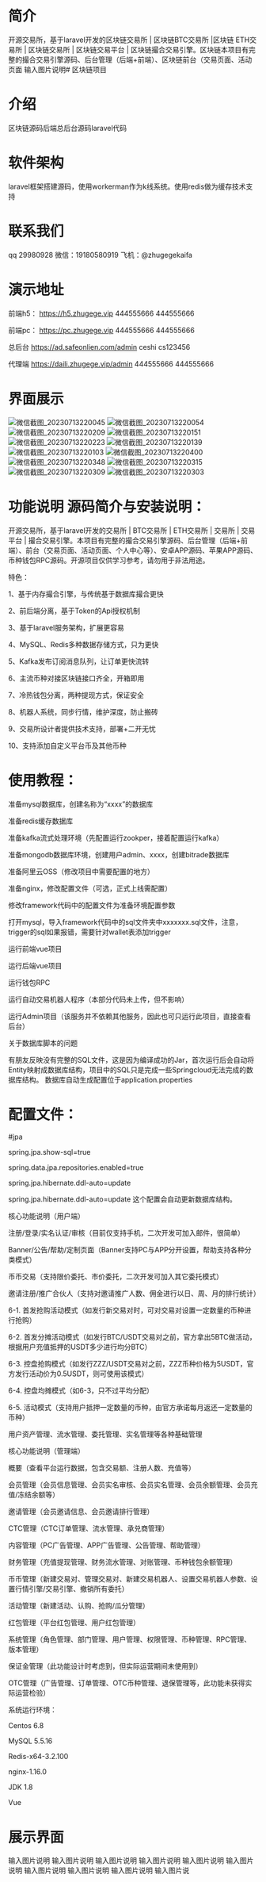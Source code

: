 # 简介
开源交易所，基于laravel开发的区块链交易所 | 区块链BTC交易所 |区块链 ETH交易所 | 区块链交易所 | 区块链交易平台 | 区块链撮合交易引擎。区块链本项目有完整的撮合交易引擎源码、后台管理（后端+前端）、区块链前台（交易页面、活动页面
输入图片说明# 区块链项目

# 介绍
区块链源码后端总后台源码laravel代码

# 软件架构
laravel框架搭建源码，使用workerman作为k线系统。使用redis做为缓存技术支持

# 联系我们
qq 29980928
微信：19180580919
飞机：@zhugegekaifa

# 演示地址

前端h5： 
https://h5.zhugege.vip 
444555666 444555666

前端pc：
https://pc.zhugege.vip 
444555666 444555666

总后台 
https://ad.safeonlien.com/admin 
ceshi cs123456

代理端 
https://daili.zhugege.vip/admin 
444555666 444555666

# 界面展示
![微信截图_20230713220045](https://github.com/zhugegedm/-laravel-BTC-ETH-/assets/54832494/20eccd08-cf4a-493e-bfda-51537532b1a1)
![微信截图_20230713220054](https://github.com/zhugegedm/-laravel-BTC-ETH-/assets/54832494/0ee3e8c6-d159-4581-abc8-b7f520f0569b)
![微信截图_20230713220209](https://github.com/zhugegedm/-laravel-BTC-ETH-/assets/54832494/0533bb10-6b96-4295-988c-5c3ddd243406)
![微信截图_20230713220151](https://github.com/zhugegedm/-laravel-BTC-ETH-/assets/54832494/e784473a-dd60-434e-a784-9758b7d364f3)
![微信截图_20230713220223](https://github.com/zhugegedm/-laravel-BTC-ETH-/assets/54832494/51f0c481-7be2-4af5-b4b9-f68696ab3186)
![微信截图_20230713220139](https://github.com/zhugegedm/-laravel-BTC-ETH-/assets/54832494/8ca3fa62-e7e1-4252-9a22-c3e31e4f517e)
![微信截图_20230713220103](https://github.com/zhugegedm/-laravel-BTC-ETH-/assets/54832494/f61955ab-151a-4384-af8c-1881b93c2714)
![微信截图_20230713220400](https://github.com/zhugegedm/-laravel-BTC-ETH-/assets/54832494/c317e7fb-43c4-4b20-b3b9-c33d4de377c0)
![微信截图_20230713220348](https://github.com/zhugegedm/-laravel-BTC-ETH-/assets/54832494/a392f5af-5b15-4ddf-8381-73d3a2d92b3f)
![微信截图_20230713220315](https://github.com/zhugegedm/-laravel-BTC-ETH-/assets/54832494/f8ed9f93-3a91-433e-a864-8c99084f8732)
![微信截图_20230713220309](https://github.com/zhugegedm/-laravel-BTC-ETH-/assets/54832494/72270f86-46fe-47b5-8e08-9f92c7d0f8f7)
![微信截图_20230713220303](https://github.com/zhugegedm/-laravel-BTC-ETH-/assets/54832494/3a2068e1-0a63-4951-b045-1a95aea3956f)




# 功能说明 源码简介与安装说明：

开源交易所，基于laravel开发的交易所 | BTC交易所 | ETH交易所 | 交易所 | 交易平台 | 撮合交易引擎。本项目有完整的撮合交易引擎源码、后台管理（后端+前端）、前台（交易页面、活动页面、个人中心等）、安卓APP源码、苹果APP源码、币种钱包RPC源码。开源项目仅供学习参考，请勿用于非法用途。

特色：

1、基于内存撮合引擎，与传统基于数据库撮合更快

2、前后端分离，基于Token的Api授权机制

3、基于laravel服务架构，扩展更容易

4、MySQL、Redis多种数据存储方式，只为更快

5、Kafka发布订阅消息队列，让订单更快流转

6、主流币种对接区块链接口齐全，开箱即用

7、冷热钱包分离，两种提现方式，保证安全

8、机器人系统，同步行情，维护深度，防止搬砖

9、交易所设计者提供技术支持，部署+二开无忧

10、支持添加自定义平台币及其他币种

# 使用教程：

准备mysql数据库，创建名称为“xxxx”的数据库

准备redis缓存数据库

准备kafka流式处理环境（先配置运行zookper，接着配置运行kafka）

准备mongodb数据库环境，创建用户admin、xxxx，创建bitrade数据库

准备阿里云OSS（修改项目中需要配置的地方）

准备nginx，修改配置文件（可选，正式上线需配置）

修改framework代码中的配置文件为准备环境配置参数

打开mysql，导入framework代码中的sql文件夹中xxxxxxx.sql文件，注意，trigger的sql如果报错，需要针对wallet表添加trigger

运行前端vue项目

运行后端vue项目

运行钱包RPC

运行自动交易机器人程序（本部分代码未上传，但不影响）

运行Admin项目（该服务并不依赖其他服务，因此也可只运行此项目，直接查看后台）

关于数据库脚本的问题

有朋友反映没有完整的SQL文件，这是因为编译成功的Jar，首次运行后会自动将Entity映射成数据库结构，项目中的SQL只是完成一些Springcloud无法完成的数据库结构。 数据库自动生成配置位于application.properties

# 配置文件：

#jpa

spring.jpa.show-sql=true

spring.data.jpa.repositories.enabled=true

spring.jpa.hibernate.ddl-auto=update

spring.jpa.hibernate.ddl-auto=update 这个配置会自动更新数据库结构。

核心功能说明（用户端）

注册/登录/实名认证/审核（目前仅支持手机，二次开发可加入邮件，很简单）

Banner/公告/帮助/定制页面（Banner支持PC与APP分开设置，帮助支持各种分类模式）

币币交易（支持限价委托、市价委托，二次开发可加入其它委托模式）

邀请注册/推广合伙人（支持对邀请推广人数、佣金进行以日、周、月的排行统计）

6-1. 首发抢购活动模式（如发行新交易对时，可对交易对设置一定数量的币种进行抢购）

6-2. 首发分摊活动模式（如发行BTC/USDT交易对之前，官方拿出5BTC做活动，根据用户充值抵押的USDT多少进行均分BTC）

6-3. 控盘抢购模式（如发行ZZZ/USDT交易对之前，ZZZ币种价格为5USDT，官方发行活动价为0.5USDT，则可使用该模式）

6-4. 控盘均摊模式（如6-3，只不过平均分配）

6-5. 活动模式（支持用户抵押一定数量的币种，由官方承诺每月返还一定数量的币种）

用户资产管理、流水管理、委托管理、实名管理等各种基础管理

核心功能说明（管理端）

概要（查看平台运行数据，包含交易额、注册人数、充值等）

会员管理（会员信息管理、会员实名审核、会员实名管理、会员余额管理、会员充值/冻结余额等）

邀请管理（会员邀请信息、会员邀请排行管理）

CTC管理（CTC订单管理、流水管理、承兑商管理）

内容管理（PC广告管理、APP广告管理、公告管理、帮助管理）

财务管理（充值提现管理、财务流水管理、对账管理、币种钱包余额管理）

币币管理（新建交易对、管理交易对、新建交易机器人、设置交易机器人参数、设置行情引擎/交易引擎、撤销所有委托）

活动管理（新建活动、认购、抢购/瓜分管理）

红包管理（平台红包管理、用户红包管理）

系统管理（角色管理、部门管理、用户管理、权限管理、币种管理、RPC管理、版本管理）

保证金管理（此功能设计时考虑到，但实际运营期间未使用到）

OTC管理（广告管理、订单管理、OTC币种管理、退保管理等，此功能未获得实际运营检验）

系统运行环境：

Centos 6.8

MySQL 5.5.16

Redis-x64-3.2.100

nginx-1.16.0


JDK 1.8

Vue

# 展示界面
输入图片说明 输入图片说明 输入图片说明 输入图片说明 输入图片说明 输入图片说明 输入图片说明 输入图片说明 输入图片说明 输入图片说
